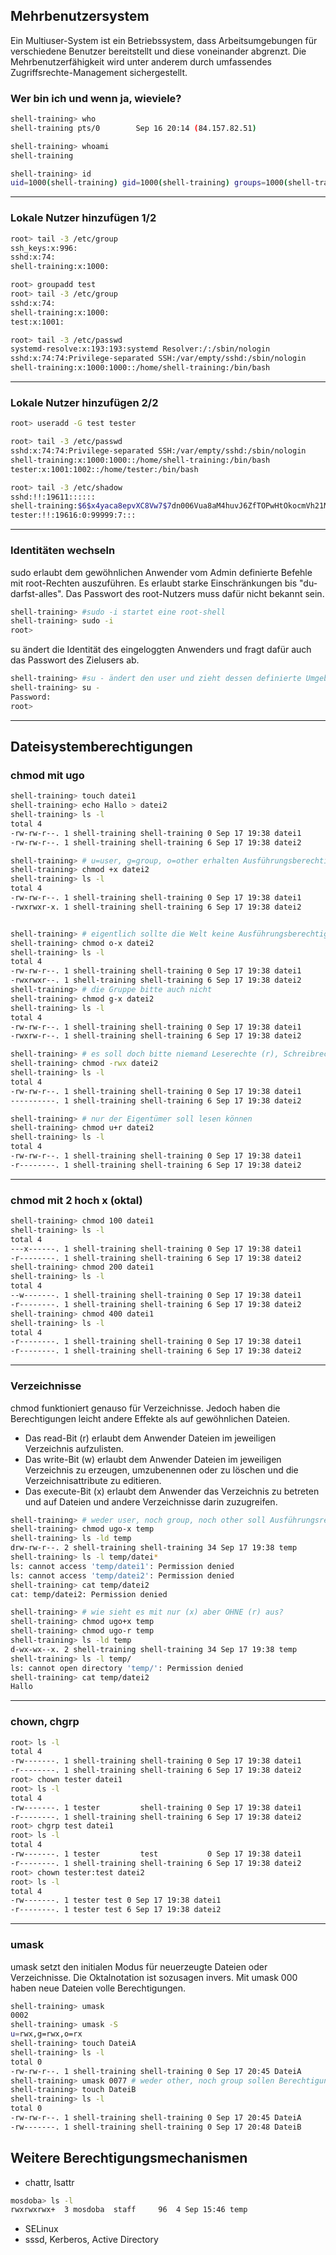 ## Mehrbenutzersystem

<p class="aleft">
Ein Multiuser-System ist ein Betriebssystem, dass Arbeitsumgebungen für verschiedene Benutzer bereitstellt und diese voneinander abgrenzt. Die Mehrbenutzerfähigkeit wird unter anderem durch umfassendes Zugriffsrechte-Management sichergestellt.
</p>

### Wer bin ich und wenn ja, wieviele?
```bash
shell-training> who
shell-training pts/0        Sep 16 20:14 (84.157.82.51)

shell-training> whoami
shell-training

shell-training> id
uid=1000(shell-training) gid=1000(shell-training) groups=1000(shell-training)
```

---

### Lokale Nutzer hinzufügen 1/2
```bash
root> tail -3 /etc/group
ssh_keys:x:996:
sshd:x:74:
shell-training:x:1000:

root> groupadd test
root> tail -3 /etc/group
sshd:x:74:
shell-training:x:1000:
test:x:1001:

root> tail -3 /etc/passwd
systemd-resolve:x:193:193:systemd Resolver:/:/sbin/nologin
sshd:x:74:74:Privilege-separated SSH:/var/empty/sshd:/sbin/nologin
shell-training:x:1000:1000::/home/shell-training:/bin/bash
```

---

### Lokale Nutzer hinzufügen 2/2

```bash
root> useradd -G test tester

root> tail -3 /etc/passwd
sshd:x:74:74:Privilege-separated SSH:/var/empty/sshd:/sbin/nologin
shell-training:x:1000:1000::/home/shell-training:/bin/bash
tester:x:1001:1002::/home/tester:/bin/bash

root> tail -3 /etc/shadow
sshd:!!:19611::::::
shell-training:$6$x4yaca8epvXC8Vw7$7dn006Vua8aM4huvJ6ZfTOPwHtOkocmVh21Me4xiZzTVghH19XKyzKJLmAWP7qfwllnKFrtZGwwPigpO3T5m7.:19612:0:99999:7:::
tester:!!:19616:0:99999:7:::
```

---

### Identitäten wechseln

<p class="ta-left">
sudo erlaubt dem gewöhnlichen Anwender vom Admin definierte Befehle mit root-Rechten auszuführen. Es erlaubt starke Einschränkungen bis "du-darfst-alles". Das Passwort des root-Nutzers muss dafür nicht bekannt sein.
</p>

```bash
shell-training> #sudo -i startet eine root-shell
shell-training> sudo -i
root>
```

<p class="ta-left">
su ändert die Identität des eingeloggten Anwenders und fragt dafür auch das Passwort des Zielusers ab.
</p>

```bash
shell-training> #su - ändert den user und zieht dessen definierte Umgebung (ähnlich Login-Prozess)
shell-training> su -
Password:
root>
```

---

## Dateisystemberechtigungen

### chmod mit ugo
```bash
shell-training> touch datei1
shell-training> echo Hallo > datei2
shell-training> ls -l
total 4
-rw-rw-r--. 1 shell-training shell-training 0 Sep 17 19:38 datei1
-rw-rw-r--. 1 shell-training shell-training 6 Sep 17 19:38 datei2

shell-training> # u=user, g=group, o=other erhalten Ausführungsberechtigung
shell-training> chmod +x datei2
shell-training> ls -l
total 4
-rw-rw-r--. 1 shell-training shell-training 0 Sep 17 19:38 datei1
-rwxrwxr-x. 1 shell-training shell-training 6 Sep 17 19:38 datei2


shell-training> # eigentlich sollte die Welt keine Ausführungsberechtigungen haben
shell-training> chmod o-x datei2
shell-training> ls -l
total 4
-rw-rw-r--. 1 shell-training shell-training 0 Sep 17 19:38 datei1
-rwxrwxr--. 1 shell-training shell-training 6 Sep 17 19:38 datei2
shell-training> # die Gruppe bitte auch nicht
shell-training> chmod g-x datei2
shell-training> ls -l
total 4
-rw-rw-r--. 1 shell-training shell-training 0 Sep 17 19:38 datei1
-rwxrw-r--. 1 shell-training shell-training 6 Sep 17 19:38 datei2

shell-training> # es soll doch bitte niemand Leserechte (r), Schreibrechte (w) oder Ausführungsrechte (x) haben
shell-training> chmod -rwx datei2
shell-training> ls -l
total 4
-rw-rw-r--. 1 shell-training shell-training 0 Sep 17 19:38 datei1
----------. 1 shell-training shell-training 6 Sep 17 19:38 datei2

shell-training> # nur der Eigentümer soll lesen können
shell-training> chmod u+r datei2
shell-training> ls -l
total 4
-rw-rw-r--. 1 shell-training shell-training 0 Sep 17 19:38 datei1
-r--------. 1 shell-training shell-training 6 Sep 17 19:38 datei2
```

---

### chmod mit 2 hoch x (oktal)

```bash
shell-training> chmod 100 datei1
shell-training> ls -l
total 4
---x------. 1 shell-training shell-training 0 Sep 17 19:38 datei1
-r--------. 1 shell-training shell-training 6 Sep 17 19:38 datei2
shell-training> chmod 200 datei1
shell-training> ls -l
total 4
--w-------. 1 shell-training shell-training 0 Sep 17 19:38 datei1
-r--------. 1 shell-training shell-training 6 Sep 17 19:38 datei2
shell-training> chmod 400 datei1
shell-training> ls -l
total 4
-r--------. 1 shell-training shell-training 0 Sep 17 19:38 datei1
-r--------. 1 shell-training shell-training 6 Sep 17 19:38 datei2
```

---

### Verzeichnisse
chmod funktioniert genauso für Verzeichnisse. Jedoch haben die Berechtigungen leicht andere Effekte als auf gewöhnlichen Dateien.
+ Das read-Bit (r) erlaubt dem Anwender Dateien im jeweiligen Verzeichnis aufzulisten.
+ Das write-Bit (w) erlaubt dem Anwender Dateien im jeweiligen Verzeichnis zu erzeugen, umzubenennen oder zu löschen und die Verzeichnisattribute zu editieren.
+ Das execute-Bit (x) erlaubt dem Anwender das Verzeichnis zu betreten und auf Dateien und andere Verzeichnisse darin zuzugreifen.

```bash
shell-training> # weder user, noch group, noch other soll Ausführungsrechte haben
shell-training> chmod ugo-x temp
shell-training> ls -ld temp
drw-rw-r--. 2 shell-training shell-training 34 Sep 17 19:38 temp
shell-training> ls -l temp/datei*
ls: cannot access 'temp/datei1': Permission denied
ls: cannot access 'temp/datei2': Permission denied
shell-training> cat temp/datei2
cat: temp/datei2: Permission denied

shell-training> # wie sieht es mit nur (x) aber OHNE (r) aus?
shell-training> chmod ugo+x temp
shell-training> chmod ugo-r temp
shell-training> ls -ld temp
d-wx-wx--x. 2 shell-training shell-training 34 Sep 17 19:38 temp
shell-training> ls -l temp/
ls: cannot open directory 'temp/': Permission denied
shell-training> cat temp/datei2
Hallo
```

---

### chown, chgrp

```bash
root> ls -l
total 4
-rw-------. 1 shell-training shell-training 0 Sep 17 19:38 datei1
-r--------. 1 shell-training shell-training 6 Sep 17 19:38 datei2
root> chown tester datei1
root> ls -l
total 4
-rw-------. 1 tester         shell-training 0 Sep 17 19:38 datei1
-r--------. 1 shell-training shell-training 6 Sep 17 19:38 datei2
root> chgrp test datei1
root> ls -l
total 4
-rw-------. 1 tester         test           0 Sep 17 19:38 datei1
-r--------. 1 shell-training shell-training 6 Sep 17 19:38 datei2
root> chown tester:test datei2
root> ls -l
total 4
-rw-------. 1 tester test 0 Sep 17 19:38 datei1
-r--------. 1 tester test 6 Sep 17 19:38 datei2
```

---

### umask
umask setzt den initialen Modus für neuerzeugte Dateien oder Verzeichnisse. Die Oktalnotation ist sozusagen invers. Mit umask 000 haben neue Dateien volle Berechtigungen.

```bash
shell-training> umask
0002
shell-training> umask -S
u=rwx,g=rwx,o=rx
shell-training> touch DateiA
shell-training> ls -l
total 0
-rw-rw-r--. 1 shell-training shell-training 0 Sep 17 20:45 DateiA
shell-training> umask 0077 # weder other, noch group sollen Berechtigungen haben
shell-training> touch DateiB
shell-training> ls -l
total 0
-rw-rw-r--. 1 shell-training shell-training 0 Sep 17 20:45 DateiA
-rw-------. 1 shell-training shell-training 0 Sep 17 20:48 DateiB
```


## Weitere Berechtigungsmechanismen

+ chattr, lsattr

```bash
mosdoba> ls -l
rwxrwxrwx+  3 mosdoba  staff     96  4 Sep 15:46 temp
```

+ SELinux
+ sssd, Kerberos, Active Directory
